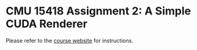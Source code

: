 CMU 15418 Assignment 2: A Simple CUDA Renderer
=========================================================================

Please refer to the [course website](http://15418.courses.cs.cmu.edu/spring2016/article/4) for instructions.
